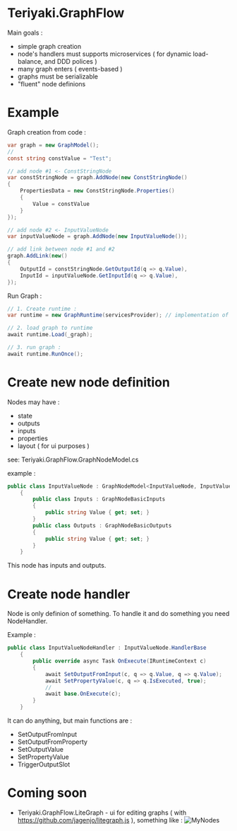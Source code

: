 # Teriyaki.GraphFlow
Main goals :
- simple graph creation 
- node's handlers must supports microservices ( for dynamic load-balance, and DDD polices )
- many graph enters ( events-based )
- graphs must be serializable
- "fluent" node definions

# Example
Graph creation from code :
``` C#
var graph = new GraphModel();
//
const string constValue = "Test";

// add node #1 <- ConstStringNode
var constStringNode = graph.AddNode(new ConstStringNode()
{
    PropertiesData = new ConstStringNode.Properties()
    {
        Value = constValue
    }
});

// add node #2 <- InputValueNode
var inputValueNode = graph.AddNode(new InputValueNode());

// add link between node #1 and #2
graph.AddLink(new()
{
    OutputId = constStringNode.GetOutputId(q => q.Value),
    InputId = inputValueNode.GetInputId(q => q.Value),
});
```

Run Graph : 
``` C#
// 1. Create runtime :
var runtime = new GraphRuntime(servicesProvider); // implementation of IServiceProvider <- you can use e.g. AutofacServiceProvider

// 2. load graph to runtime
await runtime.Load(_graph);

// 3. run graph :
await runtime.RunOnce();

```

# Create new node definition
Nodes may have : 
- state
- outputs
- inputs 
- properties 
- layout ( for ui purposes )

see: Teriyaki.GraphFlow.GraphNodeModel.cs

example : 
``` c#
public class InputValueNode : GraphNodeModel<InputValueNode, InputValueNode.Inputs, InputValueNode.Outputs>
    {
        public class Inputs : GraphNodeBasicInputs
        {
            public string Value { get; set; }
        }
        public class Outputs : GraphNodeBasicOutputs
        {
            public string Value { get; set; }
        }
    }
````

This node has inputs and outputs. 

# Create node handler
Node is only definion of something. To handle it and do something you need NodeHandler.

Example :
``` C#
public class InputValueNodeHandler : InputValueNode.HandlerBase
    {
        public override async Task OnExecute(IRuntimeContext c)
        {
            await SetOutputFromInput(c, q => q.Value, q => q.Value);
            await SetPropertyValue(c, q => q.IsExecuted, true);
            //
            await base.OnExecute(c);
        }
    }
```
It can do anything, but main functions are :
- SetOutputFromInput
- SetOutputFromProperty
- SetOutputValue
- SetPropertyValue
- TriggerOutputSlot

# Coming soon 
- Teriyaki.GraphFlow.LiteGraph - ui for editing graphs ( with https://github.com/jagenjo/litegraph.js ), something like : ![MyNodes](https://github.com/jagenjo/litegraph.js/raw/master/imgs/mynodes.png "MyNodes")

